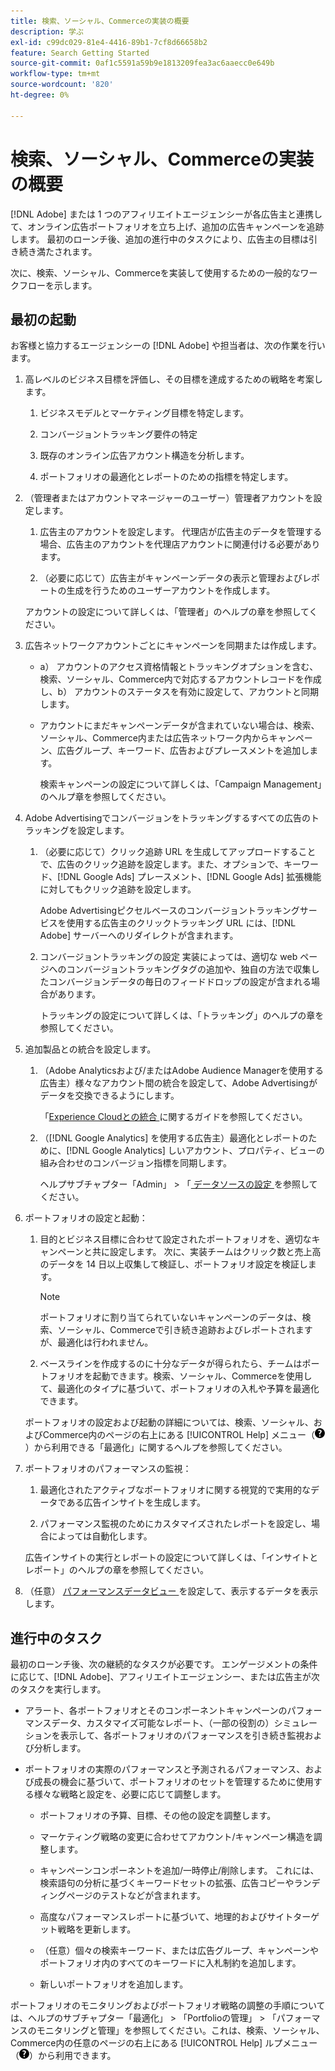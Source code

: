 ```yaml
---
title: 検索、ソーシャル、Commerceの実装の概要
description: 学ぶ
exl-id: c99dc029-81e4-4416-89b1-7cf8d66658b2
feature: Search Getting Started
source-git-commit: 0af1c5591a59b9e1813209fea3ac6aaecc0e649b
workflow-type: tm+mt
source-wordcount: '820'
ht-degree: 0%

---
```


# 検索、ソーシャル、Commerceの実装の概要

[!DNL Adobe] または 1 つのアフィリエイトエージェンシーが各広告主と連携して、オンライン広告ポートフォリオを立ち上げ、追加の広告キャンペーンを追跡します。 最初のローンチ後、追加の進行中のタスクにより、広告主の目標は引き続き満たされます。

次に、検索、ソーシャル、Commerceを実装して使用するための一般的なワークフローを示します。

## 最初の起動

お客様と協力するエージェンシーの [!DNL Adobe] や担当者は、次の作業を行います。

1. 高レベルのビジネス目標を評価し、その目標を達成するための戦略を考案します。

   1. ビジネスモデルとマーケティング目標を特定します。

   1. コンバージョントラッキング要件の特定

   1. 既存のオンライン広告アカウント構造を分析します。

   1. ポートフォリオの最適化とレポートのための指標を特定します。

1. （管理者またはアカウントマネージャーのユーザー）管理者アカウントを設定します。

   1. 広告主のアカウントを設定します。 代理店が広告主のデータを管理する場合、広告主のアカウントを代理店アカウントに関連付ける必要があります。

   1. （必要に応じて）広告主がキャンペーンデータの表示と管理およびレポートの生成を行うためのユーザーアカウントを作成します。

   アカウントの設定について詳しくは、「管理者」のヘルプの章を参照してください。

1. 広告ネットワークアカウントごとにキャンペーンを同期または作成します。

   * a） アカウントのアクセス資格情報とトラッキングオプションを含む、検索、ソーシャル、Commerce内で対応するアカウントレコードを作成し、b） アカウントのステータスを有効に設定して、アカウントと同期します。

   * アカウントにまだキャンペーンデータが含まれていない場合は、検索、ソーシャル、Commerce内または広告ネットワーク内からキャンペーン、広告グループ、キーワード、広告およびプレースメントを追加します。

     検索キャンペーンの設定について詳しくは、「Campaign Management」のヘルプ章を参照してください。

1. Adobe Advertisingでコンバージョンをトラッキングするすべての広告のトラッキングを設定します。

   1. （必要に応じて）クリック追跡 URL を生成してアップロードすることで、広告のクリック追跡を設定します。また、オプションで、キーワード、[!DNL Google Ads] プレースメント、[!DNL Google Ads] 拡張機能に対してもクリック追跡を設定します。

      Adobe Advertisingピクセルベースのコンバージョントラッキングサービスを使用する広告主のクリックトラッキング URL には、[!DNL Adobe] サーバーへのリダイレクトが含まれます。

   1. コンバージョントラッキングの設定 実装によっては、適切な web ページへのコンバージョントラッキングタグの追加や、独自の方法で収集したコンバージョンデータの毎日のフィードドロップの設定が含まれる場合があります。

      トラッキングの設定について詳しくは、「トラッキング」のヘルプの章を参照してください。

1. 追加製品との統合を設定します。

   1. （Adobe Analyticsおよび/またはAdobe Audience Managerを使用する広告主）様々なアカウント間の統合を設定して、Adobe Advertisingがデータを交換できるようにします。

      「[Experience Cloudとの統合 ](/help/integrations/home.md) に関するガイドを参照してください。

   1. （[!DNL Google Analytics] を使用する広告主）最適化とレポートのために、[!DNL Google Analytics] しいアカウント、プロパティ、ビューの組み合わせのコンバージョン指標を同期します。

      ヘルプサブチャプター「Admin」 > 「[ データソースの設定 ](/help/search-social-commerce/admin/data-sources/data-source-about.md) を参照してください。

1. ポートフォリオの設定と起動：

   1. 目的とビジネス目標に合わせて設定されたポートフォリオを、適切なキャンペーンと共に設定します。 次に、実装チームはクリック数と売上高のデータを 14 日以上収集して検証し、ポートフォリオ設定を検証します。

      >[!NOTE]
      >
      >ポートフォリオに割り当てられていないキャンペーンのデータは、検索、ソーシャル、Commerceで引き続き追跡およびレポートされますが、最適化は行われません。

   1. ベースラインを作成するのに十分なデータが得られたら、チームはポートフォリオを起動できます。検索、ソーシャル、Commerceを使用して、最適化のタイプに基づいて、ポートフォリオの入札や予算を最適化できます。

   ポートフォリオの設定および起動の詳細については、検索、ソーシャル、およびCommerce内のページの右上にある [!UICONTROL Help] メニュー（![[ ヘルプ ] メニュー ](/help/search-social-commerce/assets/help-main-menu.png "[ ヘルプ ] メニュー ")）から利用できる「最適化」に関するヘルプを参照してください。

1. ポートフォリオのパフォーマンスの監視：

   1. 最適化されたアクティブなポートフォリオに関する視覚的で実用的なデータである広告インサイトを生成します。

   1. パフォーマンス監視のためにカスタマイズされたレポートを設定し、場合によっては自動化します。

   広告インサイトの実行とレポートの設定について詳しくは、「インサイトとレポート」のヘルプの章を参照してください。

1. （任意） [ パフォーマンスデータビュー ](/help/search-social-commerce/common-tasks/data-views/data-views-about.md) を設定して、表示するデータを表示します。

## 進行中のタスク

最初のローンチ後、次の継続的なタスクが必要です。 エンゲージメントの条件に応じて、[!DNL Adobe]、アフィリエイトエージェンシー、または広告主が次のタスクを実行します。

* アラート、各ポートフォリオとそのコンポーネントキャンペーンのパフォーマンスデータ、カスタマイズ可能なレポート、（一部の役割の）シミュレーションを表示して、各ポートフォリオのパフォーマンスを引き続き監視および分析します。

* ポートフォリオの実際のパフォーマンスと予測されるパフォーマンス、および成長の機会に基づいて、ポートフォリオのセットを管理するために使用する様々な戦略と設定を、必要に応じて調整します。

   * ポートフォリオの予算、目標、その他の設定を調整します。

   * マーケティング戦略の変更に合わせてアカウント/キャンペーン構造を調整します。

   * キャンペーンコンポーネントを追加/一時停止/削除します。 これには、検索語句の分析に基づくキーワードセットの拡張、広告コピーやランディングページのテストなどが含まれます。

   * 高度なパフォーマンスレポートに基づいて、地理的およびサイトターゲット戦略を更新します。

   * （任意）個々の検索キーワード、または広告グループ、キャンペーンやポートフォリオ内のすべてのキーワードに入札制約を追加します。

   * 新しいポートフォリオを追加します。

ポートフォリオのモニタリングおよびポートフォリオ戦略の調整の手順については、ヘルプのサブチャプター「最適化」 > 「Portfolioの管理」 > 「パフォーマンスのモニタリングと管理」を参照してください。これは、検索、ソーシャル、Commerce内の任意のページの右上にある [!UICONTROL Help] ルプメニュー（![[ ヘルプ ] メニュー ](/help/search-social-commerce/assets/help-main-menu.png "[ ヘルプ ] メニュー ")）から利用できます。
